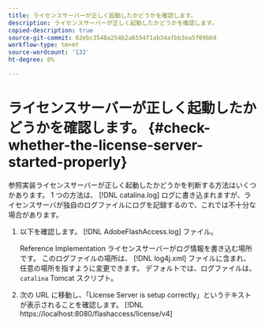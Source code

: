 ```yaml
---
title: ライセンスサーバーが正しく起動したかどうかを確認します。
description: ライセンスサーバーが正しく起動したかどうかを確認します。
copied-description: true
source-git-commit: 02ebc3548a254b2a6554f1ab34afbb3ea5f09bb8
workflow-type: tm+mt
source-wordcount: '132'
ht-degree: 0%

---
```


# ライセンスサーバーが正しく起動したかどうかを確認します。 {#check-whether-the-license-server-started-properly}

参照実装ライセンスサーバーが正しく起動したかどうかを判断する方法はいくつかあります。 1 つの方法は、 [!DNL catalina.log] ログに書き込まれますが、ライセンスサーバが独自のログファイルにログを記録するので、これでは不十分な場合があります。
1. 以下を確認します。 [!DNL AdobeFlashAccess.log] ファイル。

   Reference Implementation ライセンスサーバーがログ情報を書き込む場所です。 このログファイルの場所は、 [!DNL log4j.xml] ファイルに含まれ、任意の場所を指すように変更できます。 デフォルトでは、ログファイルは、 `catalina` Tomcat スクリプト。
1. 次の URL に移動し、「License Server is setup correctly」というテキストが表示されることを確認します。
   [!DNL ht<span></span>tps://localhost:8080/flashaccess/license/v4]
